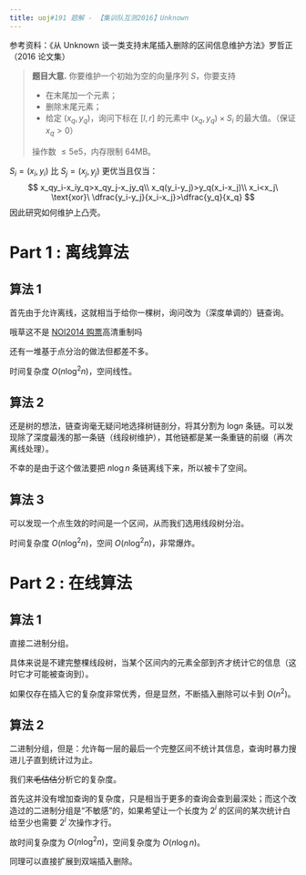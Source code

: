 ```yaml
---
title: uoj#191 题解 - 【集训队互测2016】Unknown
---
```


参考资料：《从 Unknown 谈一类支持末尾插入删除的区间信息维护方法》罗哲正（2016 论文集）

> **题目大意.** 你要维护一个初始为空的向量序列 $S$，你要支持
>
> - 在末尾加一个元素；
> - 删除末尾元素；
> - 给定 $(x_q,y_q)$，询问下标在 $[l,r]$ 的元素中 $(x_q,y_q)\times S_i$ 的最大值。（保证 $x_q>0$）
>
> 操作数 $\le 5\text{e}5$，内存限制 64MB。

$S_i=(x_i,y_i)$ 比 $S_j=(x_j,y_j)$ 更优当且仅当：
$$
x_qy_i-x_iy_q>x_qy_j-x_jy_q\\
x_q(y_i-y_j)>y_q(x_i-x_j)\\
x_i<x_j\ \text{xor}\ \dfrac{y_i-y_j}{x_i-x_j}>\dfrac{y_q}{x_q}
$$
因此研究如何维护上凸壳。

# Part 1 : 离线算法

## 算法 1

首先由于允许离线，这就相当于给你一棵树，询问改为（深度单调的）链查询。

哦草这不是 [NOI2014 购票](/posts/?page=1&postid=55)高清重制吗

还有一堆基于点分治的做法但都差不多。

时间复杂度 $O(n\log^2n)$，空间线性。

## 算法 2

还是树的想法，链查询毫无疑问地选择树链剖分，将其分割为 $\text{log}n$ 条链。可以发现除了深度最浅的那一条链（线段树维护），其他链都是某一条重链的前缀（再次离线处理）。

不幸的是由于这个做法要把 $n\log n$ 条链离线下来，所以被卡了空间。

## 算法 3

可以发现一个点生效的时间是一个区间，从而我们选用线段树分治。

时间复杂度 $O(n\log^2n)$，空间 $O(n\log^2n)$，非常爆炸。

# Part 2 : 在线算法

## 算法 1

直接二进制分组。

具体来说是不建完整棵线段树，当某个区间内的元素全部到齐才统计它的信息（这时它才可能被查询到）。

如果仅存在插入它的复杂度非常优秀，但是显然，不断插入删除可以卡到 $O(n^2)$。

## 算法 2

二进制分组，但是：允许每一层的最后一个完整区间不统计其信息，查询时暴力搜进儿子直到统计过为止。

我们来~~毛估估~~分析它的复杂度。

首先这并没有增加查询的复杂度，只是相当于更多的查询会查到最深处；而这个改造过的二进制分组是“不敏感”的，如果希望让一个长度为 $2^i$ 的区间的某次统计白给至少也需要 $2^i$ 次操作才行。

故时间复杂度为 $O(n\log^2 n)$，空间复杂度为 $O(n\log n)$。

同理可以直接扩展到双端插入删除。
